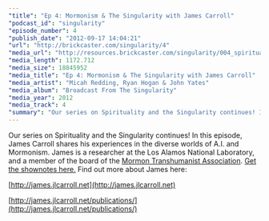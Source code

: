 ```yaml
---
"title": "Ep 4: Mormonism & The Singularity with James Carroll"
"podcast_id": "singularity"
"episode_number": 4
"publish_date": "2012-09-17 14:04:21"
"url": "http://brickcaster.com/singularity/4"
"media_url": "http://resources.brickcaster.com/singularity/004_spirituality_mormonism.mp3"
"media_length": 1172.712
"media_size": 18845952
"media_title": "Ep 4: Mormonism & The Singularity with James Carroll"
"media_artist": "Micah Redding, Ryan Hogan & John Yates"
"media_album": "Broadcast From The Singularity"
"media_year": 2012
"media_track": 4
"summary": "Our series on Spirituality and the Singularity continues! In this episode, James Carroll shares his experiences in the diverse worlds of A.I. and Mormonism. James is a researcher at the Los Alamos National Laboratory, and a member of the board of the Mormon Transhumanist Association."
---
```

Our series on Spirituality and the Singularity continues! In this episode, James Carroll shares his experiences in the diverse worlds of A.I. and Mormonism. James is a researcher at the Los Alamos National Laboratory, and a member of the board of the [Mormon Transhumanist Association](http://transfigurism.org). [Get the shownotes here.](http://brickcaster.com/singularity/4) Find out more about James here:

[http://james.jlcarroll.net](http://james.jlcarroll.net)

[http://james.jlcarroll.net/publications/](http://james.jlcarroll.net/publications/)
